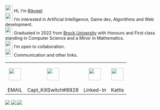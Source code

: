 <img src="https://user-images.githubusercontent.com/62815232/196769521-ef4fb24b-e8d9-4a27-ae4a-e0dc1bd1d2fe.png" width=25/> Hi, I’m <a href="https://www.google.com/search?q=rikveet">Rikveet</a>  
<img src="https://user-images.githubusercontent.com/62815232/196764085-3b4a74b8-fb97-453e-9915-715d53105bb0.png" width=25/> I’m interested in Artificial Intelligence, Game dev, Algorithms and Web development.  
<a href="https://youtube.com/clip/UgkxVoZYXwSF9ptSY4W_8jLttRR8ueTUXwj1"><img src="https://user-images.githubusercontent.com/62815232/196762888-af6f29c9-d3cb-4ca6-9cd4-bd2849f8a8d2.png" width=25/></a> Graduated in 2022 from [Brock University](https://brocku.ca/) with Honours and First class standing in Computer Science and a Minor in Mathematics.  
<img src="https://user-images.githubusercontent.com/62815232/196769387-77dc01d3-a4f8-4051-a2ae-a872232556a3.png" width=25/> I’m open to collaboration.  
<img src="https://user-images.githubusercontent.com/62815232/196763992-f6158f49-0dfa-4702-b4e7-fcaade8b73dc.png" width=25/> Communication and other links.  
<table>
    <tr>
        <td>
            <p align="center">
                <a href="mailto:rh18vo@gmail.com">
                    <img src='https://user-images.githubusercontent.com/62815232/196773704-0221e118-2cd9-432f-8af7-73505f130b11.png' width=40 />
                </a>
            </p>
        </td>
        <td>
            <p align="center">
                <a href="https://discord.com/">
                    <img src='https://user-images.githubusercontent.com/62815232/196781644-0d3a0b9d-68de-456f-b9f2-78afd0a34265.png' width=40  />
                </a>
            </p>
        </td>
        <td>
            <p align="center">
                <a href="https://www.linkedin.com/in/rikveet-hayer/">
                    <img src='https://user-images.githubusercontent.com/62815232/196785640-55640bbf-39b5-4453-9580-94d27300cc85.png' width=40  />
                </a>
            </p>
        </td>
        <td>
            <p align="center">
                <a href="https://open.kattis.com/users/rikveet">
                    <img src='https://user-images.githubusercontent.com/62815232/196786782-e2677dd2-ac0f-4e79-bf20-49fdb475f550.jpeg' width=40 />
                </a>
            </p>
        </td>
    </tr>
    <tr>
        <td>
            EMAIL
        </td>
        <td>
            Capt_KillSwitch#8928
        </td>
        <td>   
            Linked-In
        </td>
        <td>   
            Kattis
        </td>
    </tr>
</table>  

<img align="center" src="https://github-readme-stats.vercel.app/api?username=Rikveet&show_icons=true&theme=midnight-purple" />
<a href="https://rikveet.github.io/">
  <img align="center" src="https://github-readme-stats.vercel.app/api/top-langs/?username=Rikveet&layout=compact&theme=midnight-purple&exclude_repo=github-readme-stats,Asteroids-Unity,Unity-workshop-brick-breaker&hide=cmake" />
</a>

<img align='center' src='https://komarev.com/ghpvc/?username=Rikveet&style=flat-square&color=blueviolet'/>


<!---![My GitHub stats](https://github-readme-stats.vercel.app/api?username=Rikveet&show_icons=true&theme=midnight-purple)
[![Top Langs](https://github-readme-stats.vercel.app/api/top-langs/?username=Rikveet&layout=compact&theme=midnight-purple&exclude_repo=github-readme-stats,Asteroids-Unity,Unity-workshop-brick-breaker&hide=cmake)](https://rikveet.github.io/)
Rikveet/Rikveet is a ✨ special ✨ repository because its `README.md` (this file) appears on your GitHub profile.
You can click the Preview link to take a look at your changes.![thinking](https://user-images.githubusercontent.com/62815232/196764070-0c8d5386-e0c7-4504-bde5-b50c52688aed.png)

--->
